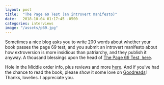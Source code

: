 ```yaml
---
layout: post
title:  "The Page 69 Test (an introvert manifesto)"
date:   2018-10-04 01:17:45 -0500
categories: interviews
image: "/assets/p69.jpg"
---
```

Sometimes a nice blog asks you to write 200 words about whether your book passes the page 69 test, and you submit an introvert manifesto about how extroversion is more insidious than patriarchy, and they publish it anyway. A thousand blessings upon the head of [The Page 69 Test, here][69].

Hole in the Middle order info, plus reviews and more [here][sohohitm]. And if you've had the chance to read the book, please show it some love on [Goodreads][holegoodreads]! Thanks, lovelies. I appreciate you.


[sohohitm]: https://sohopress.com/books/hole-in-the-middle/
[holegoodreads]: https://www.goodreads.com/book/show/32827157-hole-in-the-middle
[69]: http://page69test.blogspot.com/2018/10/hole-in-middle.html


